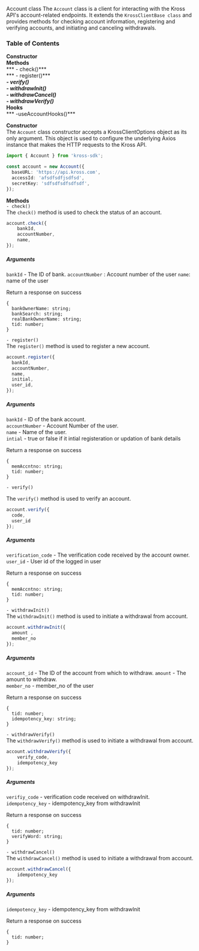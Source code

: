 Account class
The `Account` class is a client for interacting with the Kross API's account-related endpoints. It extends the `KrossClientBase class` and provides methods for checking account information, registering and verifying accounts, and initiating and canceling withdrawals.

### Table of Contents

**Constructor** <br/>
**Methods** <br/>
*** - check()*** <br/>
*** - register()*** <br/>
***- verify()*** <br/>
***- withdrawInit()*** <br/>
***- withdrawCancel()*** <br/>
***- withdrawVerify()*** <br/>
**Hooks** <br/>
*** -useAccountHooks()***

**Constructor** <br/>
The `Account` class constructor accepts a KrossClientOptions object as its only argument. This object is used to configure the underlying Axios instance that makes the HTTP requests to the Kross API.

```ts
import { Account } from 'kross-sdk';

const account = new Account({
  baseURL: 'https://api.kross.com',
  accessId: 'afsdfsdfjsdfsd',
  secretKey: 'sdfsdfsdfsdfsdf',
});
```

**Methods** <br/>
`- check()` <br/>
The `check()` method is used to check the status of an account.

```ts
account.check({
    bankId,
    accountNumber,
    name,
});
```
##### Arguments <br/>
`bankId` - The ID of bank.
`accountNumber` : Account number of the user
`name`: name of the user

Return a response on success
```
{
  bankOwnerName: string;
  bankSearch: string;
  realBankOwnerName: string;
  tid: number;
}
```

`- register()` <br/>
The `register()` method is used to register a new account.

```ts
account.register({
  bankId,
  accountNumber,
  name,
  initial,
  user_id,
});
```

##### Arguments

`bankId` - ID of the bank account. <br/>
`accountNumber` - Account Number of the user. <br />
`name` - Name of the user. <br/>
`intial` - true or false if it intial registeration or updation of bank details <br/>

Return a response on success
```
{
  memAccntno: string;
  tid: number;
}
``` 


`- verify()`

The `verify()` method is used to verify an account.

```ts
account.verify({
  code,
  user_id
});
```

##### Arguments

`verification_code` - The verification code received by the account owner. <br />
`user_id` - User id of the logged in user <br/>

Return a response on success
```
{
  memAccntno: string;
  tid: number;
}
```

`- withdrawInit()` <br />
The `withdrawInit()` method is used to initiate a withdrawal from account.

```js
account.withdrawInit({
  amount ,
  member_no
});
```
##### Arguments 

`account_id` - The ID of the account from which to withdraw.
`amount` - The amount to withdraw. <br/>
`member_no` - member_no of the user <br />

Return a response on success
```
{
  tid: number;
  idempotency_key: string;
}
```

`- withdrawVerify()` <br />
The `withdrawVerify()` method is used to initiate a withdrawal from account.

```js
account.withdrawVerify({
    verify_code,
    idempotency_key
});
```
##### Arguments 

`verifiy_code` - verification code received on withdrawInit. <br/>
`idempotency_key` - idempotency_key from withdrawInit <br/>

Return a response on success
```
{
  tid: number;
  verifyWord: string;
}
```

`- withdrawCancel()` <br />
The `withdrawCancel()` method is used to initiate a withdrawal from account.

```js
account.withdrawCancel({
    idempotency_key
});
```
##### Arguments 
`idempotency_key` - idempotency_key from withdrawInit <br/>

Return a response on success
```
{
  tid: number;
}
```